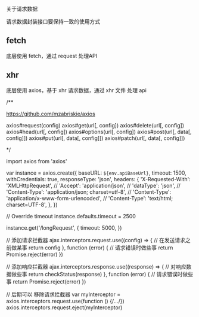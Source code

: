 关于请求数据

请求数据封装接口要保持一致的使用方式

## fetch

底层使用 fetch，通过 request 处理API

## xhr

底层使用 axios，基于 xhr 请求数据，通过 xhr 文件 处理 api

/**

https://github.com/mzabriskie/axios

axios#request(config)
axios#get(url[, config])
axios#delete(url[, config])
axios#head(url[, config])
axios#options(url[, config])
axios#post(url[, data[, config]])
axios#put(url[, data[, config]])
axios#patch(url[, data[, config]])

*/

import axios from 'axios'

var instance = axios.create({
  baseURL: `${env.apiBaseUrl}`,
  timeout: 1500,
  withCredentials: true,
  responseType: 'json',
  headers: {
    'X-Requested-With': 'XMLHttpRequest',
    // 'Accept': 'application/json',
    // 'dataType': 'json',
    // 'Content-Type': 'application/json; charset=utf-8',
    // 'Content-Type': 'application/x-www-form-urlencoded',
    // 'Content-Type': 'text/html; charset=UTF-8',
  },
})

// Override timeout
instance.defaults.timeout = 2500

instance.get('/longRequest', {
  timeout: 5000,
})

// 添加请求拦截器
ajax.interceptors.request.use((config) => {
  // 在发送请求之前做某事
  return config
}, function (error) {
  // 请求错误时做些事
  return Promise.reject(error)
})

// 添加响应拦截器
ajax.interceptors.response.use((response) => {
  // 对响应数据做些事
  return checkStatus(response)
}, function (error) {
  // 请求错误时做些事
  return Promise.reject(error)
})


// 后期可以 移除请求拦截器
var myInterceptor = axios.interceptors.request.use(function () {/*...*/})
axios.interceptors.request.eject(myInterceptor)
